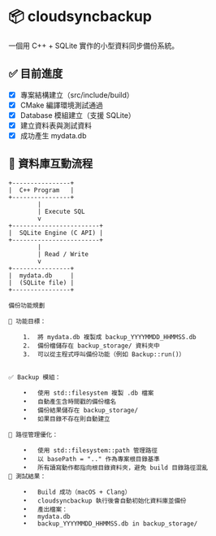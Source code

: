 # 📦 cloudsyncbackup

一個用 C++ + SQLite 實作的小型資料同步備份系統。

## ✅ 目前進度

- [x] 專案結構建立（src/include/build）
- [x] CMake 編譯環境測試通過
- [x] Database 模組建立（支援 SQLite）
- [x] 建立資料表與測試資料
- [x] 成功產生 mydata.db

## 🔁 資料庫互動流程

```text
+----------------+
|  C++ Program   |
+----------------+
        |
        | Execute SQL
        v
+------------------------+
|  SQLite Engine (C API) |
+------------------------+
        |
        | Read / Write
        v
+----------------+
|  mydata.db     |
|  (SQLite file) |
+----------------+

備份功能規劃

🔹 功能目標：

	1.	將 mydata.db 複製成 backup_YYYYMMDD_HHMMSS.db
	2.	備份檔儲存在 backup_storage/ 資料夾中
	3.	可以從主程式呼叫備份功能（例如 Backup::run()）


✅ Backup 模組：

	•	使用 std::filesystem 複製 .db 檔案
	•	自動產生含時間戳的備份檔名
	•	備份結果儲存在 backup_storage/
	•	如果目錄不存在則自動建立

🔧 路徑管理優化：

	•	使用 std::filesystem::path 管理路徑
	•	以 basePath = ".." 作為專案根目錄基準
	•	所有讀寫動作都指向根目錄資料夾，避免 build 目錄路徑混亂
🧪 測試結果：

	•	Build 成功（macOS + Clang）
	•	cloudsyncbackup 執行後會自動初始化資料庫並備份
	•	產出檔案：
	•	mydata.db
	•	backup_YYYYMMDD_HHMMSS.db in backup_storage/

